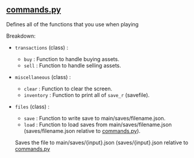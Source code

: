 [commands.py](../../commands.py)
-
Defines all of the functions that you use when playing

Breakdown: <br>
 - `transactions` (class) :
    - `buy` : Function to handle buying assets.
    - `sell` : Function to handle selling assets.
 - `miscellaneous` (class) :
    - `clear` : Function to clear the screen.
    - `inventory` : Function to print all of `save_r` (savefile).
 - `files` (class) :
    - `save` : Function to write save to main/saves/filename.json.
    - `load` : Function to load saves from main/saves/filename.json (saves/filename.json relative to [commands.py](../../commands.py)).


    Saves the file to main/saves/{input}.json (saves/{input}.json relative to [commands.py](../../commands.py)
